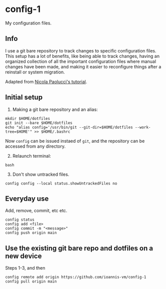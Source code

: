 # config-1

My configuration files.

## Info

I use a git bare repository to track changes to specific configuration files. This setup has a lot of benefits, like being able to track changes, having an organized collection of all the important configuration files where manual changes have been made, and making it easier to reconfigure things after a reinstall or system migration.

Adapted from [Nicola Paolucci's tutorial](https://www.atlassian.com/git/tutorials/dotfiles).

## Initial setup

1. Making a git bare repository and an alias:
```
mkdir $HOME/dotfiles
git init --bare $HOME/dotfiles
echo "alias config='/usr/bin/git --git-dir=$HOME/dotfiles --work-tree=$HOME'" >> $HOME/.bashrc
```
Now `config` can be issued instaed of `git`, and the repository can be accessed from any directory.

2. Relaunch terminal:
```
bash
```
3. Don't show untracked files.
```
config config --local status.showUntrackedFiles no
```

## Everyday use

Add, remove, commit, etc etc.
```
config status
config add <file>
config commit -m "<message>"
config push origin main
```

## Use the existing git bare repo and dotfiles on a new device

Steps 1-3, and then
```
config remote add origin https://github.com/ioannis-vm/config-1
config pull origin main
```

